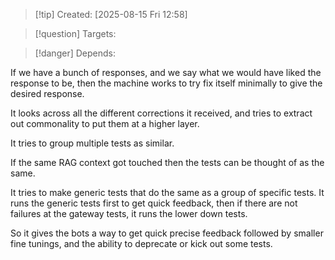 
>[!tip] Created: [2025-08-15 Fri 12:58]

>[!question] Targets: 

>[!danger] Depends: 

If we have a bunch of responses, and we say what we would have liked the response to be, then the machine works to try fix itself minimally to give the desired response.

It looks across all the different corrections it received, and tries to extract out commonality to put them at a higher layer.

It tries to group multiple tests as similar.

If the same RAG context got touched then the tests can be thought of as the same.

It tries to make generic tests that do the same as a group of specific tests.
It runs the generic tests first to get quick feedback, then if there are not failures at the gateway tests, it runs the lower down tests.

So it gives the bots a way to get quick precise feedback followed by smaller fine tunings, and the ability to deprecate or kick out some tests.